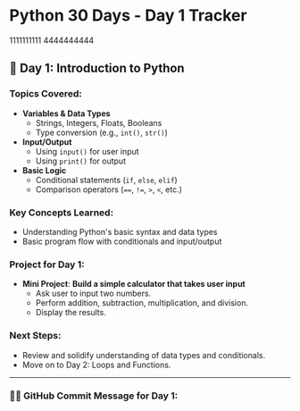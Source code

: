 # Python 30 Days - Day 1 Tracker
1111111111
4444444444
## 🚀 Day 1: Introduction to Python

### Topics Covered:
- **Variables & Data Types**
  - Strings, Integers, Floats, Booleans
  - Type conversion (e.g., `int()`, `str()`)
- **Input/Output**
  - Using `input()` for user input
  - Using `print()` for output
- **Basic Logic**
  - Conditional statements (`if`, `else`, `elif`)
  - Comparison operators (`==`, `!=`, `>`, `<`, etc.)

### Key Concepts Learned:
- Understanding Python's basic syntax and data types
- Basic program flow with conditionals and input/output

### Project for Day 1:
- **Mini Project**: **Build a simple calculator that takes user input**
    - Ask user to input two numbers.
    - Perform addition, subtraction, multiplication, and division.
    - Display the results.

### Next Steps:
- Review and solidify understanding of data types and conditionals.
- Move on to Day 2: Loops and Functions.

---

### 🧑‍💻 GitHub Commit Message for Day 1:
